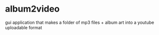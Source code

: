 # album2video

gui application that makes a folder of mp3 files + album art into a youtube uploadable format
